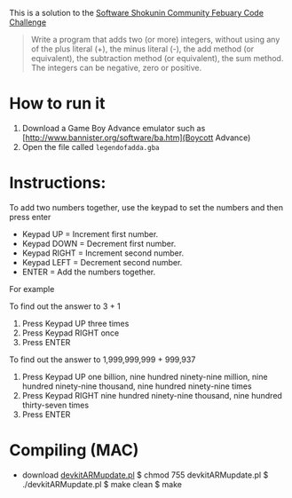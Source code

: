 This is a solution to the [Software Shokunin Community Febuary Code Challenge](https://github.com/software-shokunin/feb-code-challenge)

> Write a program that adds two (or more) integers, without using any of the
> plus literal (+), the minus literal (-), the add method (or equivalent), the
> subtraction method (or equivalent), the sum method. The integers can be
> negative, zero or positive.

How to run it
=============

1. Download a Game Boy Advance emulator such as [http://www.bannister.org/software/ba.htm](Boycott Advance)
2. Open the file called `legendofadda.gba`

Instructions:
=============

To add two numbers together, use the keypad to set the numbers and then press enter

* Keypad UP = Increment first number.
* Keypad DOWN = Decrement first number.
* Keypad RIGHT = Increment second number.
* Keypad LEFT = Decrement second number.
* ENTER = Add the numbers together.

For example

To find out the answer to 3 + 1

1. Press Keypad UP three times
2. Press Keypad RIGHT once
3. Press ENTER


To find out the answer to 1,999,999,999 + 999,937

1. Press Keypad UP one billion, nine hundred ninety-nine million, nine hundred ninety-nine thousand, nine hundred ninety-nine times
2. Press Keypad RIGHT nine hundred ninety-nine thousand, nine hundred thirty-seven times
3. Press ENTER


Compiling (MAC)
==================
  - download [devkitARMupdate.pl](https://sourceforge.net/projects/devkitpro/files/Automated%20Installer/)
  $ chmod 755 devkitARMupdate.pl
  $ ./devkitARMupdate.pl
  $ make clean
  $ make
